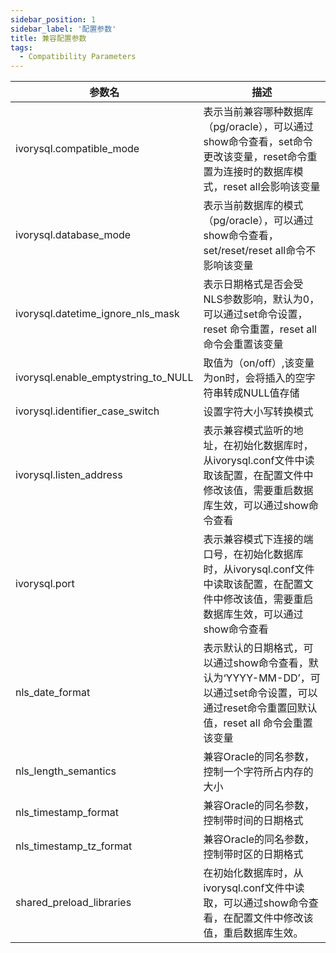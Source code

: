 ```yaml
---
sidebar_position: 1
sidebar_label: '配置参数'
title: 兼容配置参数
tags:
  - Compatibility Parameters
---
```




| 参数名 | 描述 |
| ----------- | ----------- |
| ivorysql.compatible_mode | 表示当前兼容哪种数据库（pg/oracle），可以通过show命令查看，set命令更改该变量，reset命令重置为连接时的数据库模式，reset all会影响该变量 |
| ivorysql.database_mode | 表示当前数据库的模式（pg/oracle），可以通过show命令查看，set/reset/reset all命令不影响该变量|
| ivorysql.datetime_ignore_nls_mask | 表示日期格式是否会受NLS参数影响，默认为0，可以通过set命令设置，reset 命令重置，reset all命令会重置该变量|
| ivorysql.enable_emptystring_to_NULL | 取值为（on/off）,该变量为on时，会将插入的空字符串转成NULL值存储|
| ivorysql.identifier_case_switch | 设置字符大小写转换模式|
| ivorysql.listen_address | 表示兼容模式监听的地址，在初始化数据库时，从ivorysql.conf文件中读取该配置，在配置文件中修改该值，需要重启数据库生效，可以通过show命令查看|
| ivorysql.port | 表示兼容模式下连接的端口号，在初始化数据库时，从ivorysql.conf文件中读取该配置，在配置文件中修改该值，需要重启数据库生效，可以通过show命令查看|
| nls_date_format | 表示默认的日期格式，可以通过show命令查看，默认为‘YYYY-MM-DD’，可以通过set命令设置，可以通过reset命令重置回默认值，reset all 命令会重置该变量|
| nls_length_semantics | 兼容Oracle的同名参数，控制一个字符所占内存的大小|
| nls_timestamp_format | 兼容Oracle的同名参数，控制带时间的日期格式|
| nls_timestamp_tz_format | 兼容Oracle的同名参数，控制带时区的日期格式|
| shared_preload_libraries | 在初始化数据库时，从ivorysql.conf文件中读取，可以通过show命令查看，在配置文件中修改该值，重启数据库生效。|
